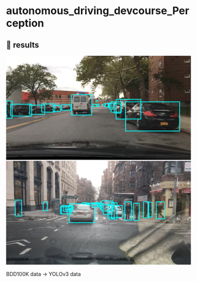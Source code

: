 # autonomous_driving_devcourse_Perception

## 📜 results

![result](yolo_labels\\val\\results\\b1c9c847-3bda4659.jpg)
![result](yolo_labels\\val\\results\\b1d0a191-06deb55d.jpg)

BDD100K data -> YOLOv3 data